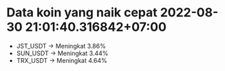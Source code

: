 # Data koin yang naik cepat 2022-08-30 21:01:40.316842+07:00

* JST_USDT -> Meningkat 3.86%
* SUN_USDT -> Meningkat 3.44%
* TRX_USDT -> Meningkat 4.64%
